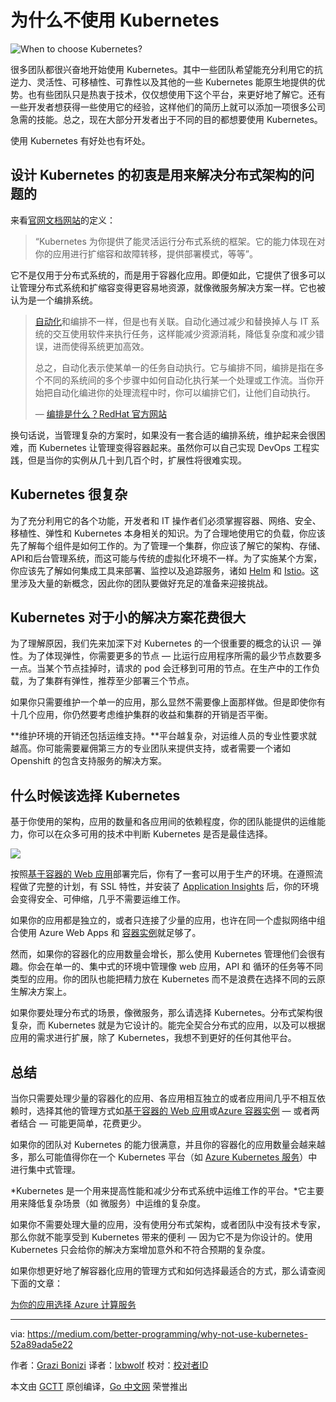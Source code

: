 # 为什么不使用 Kubernetes

![When to choose Kubernetes?](https://raw.githubusercontent.com/studygolang/gctt-images2/master/20200603-Why-Not-Use-Kubernetes/00.png)

很多团队都很兴奋地开始使用 Kubernetes。其中一些团队希望能充分利用它的抗逆力、灵活性、可移植性、可靠性以及其他的一些 Kubernetes 能原生地提供的优势。也有些团队只是热衷于技术，仅仅想使用下这个平台，来更好地了解它。还有一些开发者想获得一些使用它的经验，这样他们的简历上就可以添加一项很多公司急需的技能。总之，现在大部分开发者出于不同的目的都想要使用 Kubernetes。

使用 Kubernetes 有好处也有坏处。

## 设计 Kubernetes 的初衷是用来解决分布式架构的问题的

来看[官网文档网站](https://kubernetes.io/docs/concepts/overview/what-is-kubernetes/)的定义：

> “Kubernetes 为你提供了能灵活运行分布式系统的框架。它的能力体现在对你的应用进行扩缩容和故障转移，提供部署模式，等等”。

它不是仅用于分布式系统的，而是用于容器化应用。即便如此，它提供了很多可以让管理分布式系统和扩缩容变得更容易地资源，就像微服务解决方案一样。它也被认为是一个编排系统。

> [自动化](https://www.redhat.com/en/topics/automation)和编排不一样，但是也有关联。自动化通过减少和替换掉人与 IT 系统的交互使用软件来执行任务，这样能减少资源消耗，降低复杂度和减少错误，进而使得系统更加高效。
>
> 总之，自动化表示使某单一的任务自动执行。它与编排不同，编排是指在多个不同的系统间的多个步骤中如何自动化执行某一个处理或工作流。当你开始把自动化编进你的处理流程中时，你可以编排它们，让他们自动执行。
>
> — [编排是什么？RedHat 官方网站](https://www.redhat.com/en/topics/automation/what-is-orchestration)

换句话说，当管理复杂的方案时，如果没有一套合适的编排系统，维护起来会很困难，而 Kubernetes 让管理变得容器起来。虽然你可以自己实现 DevOps 工程实践，但是当你的实例从几十到几百个时，扩展性将很难实现。

## Kubernetes 很复杂

为了充分利用它的各个功能，开发者和 IT 操作者们必须掌握容器、网络、安全、移植性、弹性和 Kubernetes 本身相关的知识。为了合理地使用它的负载，你应该先了解每个组件是如何工作的。为了管理一个集群，你应该了解它的架构、存储、API和后台管理系统，而这可能与传统的虚拟化环境不一样。为了实施某个方案，你应该先了解如何集成工具来部署、监控以及追踪服务，诸如 [Helm](https://helm.sh/) 和 [Istio](https://istio.io/)。这里涉及大量的新概念，因此你的团队要做好充足的准备来迎接挑战。

## Kubernetes 对于小的解决方案花费很大

为了理解原因，我们先来加深下对 Kubernetes 的一个很重要的概念的认识 — 弹性。为了体现弹性，你需要更多的节点 — 比运行应用程序所需的最少节点数要多一点。当某个节点挂掉时，请求的 pod 会迁移到可用的节点。在生产中的工作负载，为了集群有弹性，推荐至少部署三个节点。

如果你只需要维护一个单一的应用，那么显然不需要像上面那样做。但是即使你有十几个应用，你仍然要考虑维护集群的收益和集群的开销是否平衡。

**维护环境的开销还包括运维支持。**平台越复杂，对运维人员的专业性要求就越高。你可能需要雇佣第三方的专业团队来提供支持，或者需要一个诸如 Openshift 的包含支持服务的解决方案。

## 什么时候该选择 Kubernetes

基于你使用的架构，应用的数量和各应用间的依赖程度，你的团队能提供的运维能力，你可以在众多可用的技术中判断 Kubernetes 是否是最佳选择。

![](https://raw.githubusercontent.com/studygolang/gctt-images2/master/20200603-Why-Not-Use-Kubernetes/01.jpeg)

按照[基于容器的 Web 应用](https://azure.microsoft.com/en-us/services/app-service/containers/)部署完后，你有了一套可以用于生产的环境。在遵照流程做了完整的计划，有 SSL 特性，并安装了 [Application Insights](https://docs.microsoft.com/en-us/azure/azure-monitor/app/cloudservices) 后，你的环境会变得安全、可伸缩，几乎不需要运维工作。

如果你的应用都是独立的，或者只连接了少量的应用，也许在同一个虚拟网络中组合使用 Azure Web Apps 和 [容器实例](https://azure.microsoft.com/en-us/services/container-instances/)就足够了。

然而，如果你的容器化的应用数量会增长，那么使用 Kubernetes 管理他们会很有趣。你会在单一的、集中式的环境中管理像 web 应用，API 和 循环的任务等不同类型的应用。你的团队也能把精力放在 Kubernetes 而不是浪费在选择不同的云原生解决方案上。

如果你要处理分布式的场景，像微服务，那么请选择 Kubernetes。分布式架构很复杂，而 Kubernetes 就是为它设计的。能完全契合分布式的应用，以及可以根据应用的需求进行扩展，除了 Kubernetes，我想不到更好的任何其他平台。

## 总结

当你只需要处理少量的容器化的应用、各应用相互独立的或者应用间几乎不相互依赖时，选择其他的管理方式如[基于容器的 Web 应用](https://azure.microsoft.com/en-us/services/app-service/containers/)或[Azure 容器实例](https://azure.microsoft.com/en-us/services/container-instances/) — 或者两者结合 — 可能更简单，花费更少。

如果你的团队对 Kubernetes 的能力很满意，并且你的容器化的应用数量会越来越多，那么可能值得你在一个 Kubernetes 平台（如 [Azure Kubernetes 服务](https://azure.microsoft.com/en-us/services/kubernetes-service/)）中进行集中式管理。

*Kubernetes 是一个用来提高性能和减少分布式系统中运维工作的平台。*它主要用来降低复杂场景（如 微服务）中运维的复杂度。

如果你不需要处理大量的应用，没有使用分布式架构，或者团队中没有技术专家，那么你就不能享受到 Kubernetes 带来的便利 — 因为它不是为你设计的。使用 Kubernetes 只会给你的解决方案增加意外和不符合预期的复杂度。

如果你想更好地了解容器化应用的管理方式和如何选择最适合的方式，那么请查阅下面的文章：

[为你的应用选择 Azure 计算服务](https://docs.microsoft.com/en-us/azure/architecture/guide/technology-choices/compute-decision-tree)

---
via: https://medium.com/better-programming/why-not-use-kubernetes-52a89ada5e22

作者：[Grazi Bonizi](https://medium.com/@grazibonizi)
译者：[lxbwolf](https://github.com/lxbwolf)
校对：[校对者ID](https://github.com/校对者ID)

本文由 [GCTT](https://github.com/studygolang/GCTT) 原创编译，[Go 中文网](https://studygolang.com/) 荣誉推出
